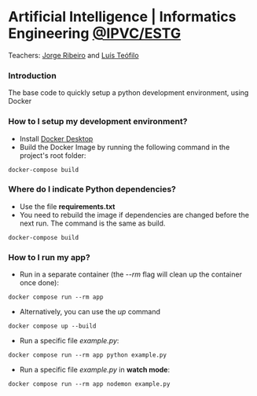 # Artificial Intelligence | Informatics Engineering [@IPVC/ESTG](https://www.ipvc.pt/estg/)  #
Teachers: [Jorge Ribeiro](mailto:jribeiro@estg.ipvc.pt) and [Luís Teófilo](mailto:luisteofilo@estg.ipvc.pt)

### Introduction ###

The base code to quickly setup a python development environment, using Docker

### How to I setup my development environment? ###

* Install [Docker Desktop](https://www.docker.com/products/docker-desktop/)
* Build the Docker Image by running the following command in the project's root folder:
```
docker-compose build
```

### Where do I indicate Python dependencies? ###

* Use the file **requirements.txt**
* You need to rebuild the image if dependencies are changed before the next run. The command is the same as build.
```
docker-compose build
```

### How to I run my app? ###

* Run in a separate container (the *--rm* flag will clean up the container once done):
```
docker compose run --rm app
```
* Alternatively, you can use the *up* command
```
docker compose up --build
```
* Run a specific file *example.py*:
```
docker compose run --rm app python example.py
```
* Run a specific file *example.py* in **watch mode**:
```
docker compose run --rm app nodemon example.py
```